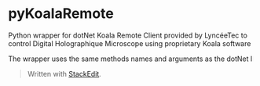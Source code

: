 # pyKoalaRemote
Python wrapper for dotNet Koala Remote Client provided by LyncéeTec to control Digital Holographique Microscope using proprietary Koala software

The wrapper uses the same methods names and arguments as the dotNet l
> Written with [StackEdit](https://stackedit.io/).
<!--stackedit_data:
eyJoaXN0b3J5IjpbLTE4OTgxMjkxMzQsLTQ0MTczNDM1OSwxOT
Y5OTc0MjAzXX0=
-->